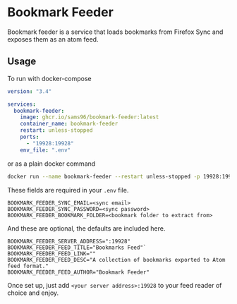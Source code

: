 # Bookmark Feeder

Bookmark feeder is a service that loads bookmarks from Firefox Sync and exposes
them as an atom feed.

## Usage

To run with docker-compose

```yaml
version: "3.4"

services:
  bookmark-feeder:
    image: ghcr.io/sams96/bookmark-feeder:latest
    container_name: bookmark-feeder
    restart: unless-stopped
    ports:
      - "19928:19928"
    env_file: ".env"
```

or as a plain docker command

```bash
docker run --name bookmark-feeder --restart unless-stopped -p 19928:19928 --env-file .env ghcr.io/sams96/bookmark-feeder:latest
```

These fields are required in your `.env` file.

```
BOOKMARK_FEEDER_SYNC_EMAIL=<sync email>
BOOKMARK_FEEDER_SYNC_PASSWORD=<sync password>
BOOKMARK_FEEDER_BOOKMARK_FOLDER=<bookmark folder to extract from>
```

And these are optional, the defaults are included here.

```
BOOKMARK_FEEDER_SERVER_ADDRESS=":19928"
BOOKMARK_FEEDER_FEED_TITLE="Bookmarks Feed"`
BOOKMARK_FEEDER_FEED_LINK=""
BOOKMARK_FEEDER_FEED_DESC="A collection of bookmarks exported to Atom feed format."
BOOKMARK_FEEDER_FEED_AUTHOR="Bookmark Feeder"
```

Once set up, just add `<your server address>:19928` to your feed reader of
choice and enjoy.
